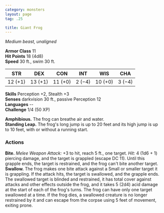 ```yaml
---
category: monsters
layout: page
tag: .25

title: Giant Frog 
---
```

_Medium beast, unaligned_

**Armor Class** 11    
**Hit Points** 18 (4d8)    
**Speed** 30 ft., swim 30 ft. 

| STR     | DEX     | CON     | INT     | WIS     | CHA     |
|---------|---------|---------|---------|---------|---------|
| 12 (+1) | 13 (+1) | 11 (+0) | 2 (−4)  | 10 (+0) | 3 (−4)  |  

**Skills** Perception +2, Stealth +3    
**Senses** darkvision 30 ft., passive Perception 12    
**Languages** --    
**Challenge** 1/4 (50 XP) 

**Amphibious.** The frog can breathe air and water.    
**Standing Leap.** The frog's long jump is up to 20 feet and its high jump is up to 10 feet, with or without a running start. 

### Actions    
**Bite.** _Melee Weapon Attack:_ +3 to hit, reach 5 ft., one target. _Hit:_ 4 (1d6 + 1) piercing damage, and the target is grappled (escape DC 11). Until this grapple ends, the target is restrained, and the frog can't bite another target.    
**Swallow.** The frog makes one bite attack against a Small or smaller target it is grappling. If the attack hits, the target is swallowed, and the grapple ends. The swallowed target is blinded and restrained, it has total cover against attacks and other effects outside the frog, and it takes 5 (2d4) acid damage at the start of each of the frog's turns. The frog can have only one target swallowed at a time. If the frog dies, a swallowed creature is no longer restrained by it and can escape from the corpse using 5 feet of movement, exiting prone. 
